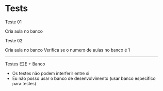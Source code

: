 # Tests #

Teste 01

Cria aula no banco

Teste 02

Cria aula no banco
Verifica se o numero de aulas no banco é 1

----

Testes E2E + Banco

- Os testes não podem interferir entre si
- Eu não posso usar o banco de desenvolvimento (usar banco especifico para testes)